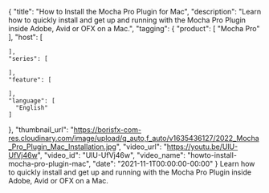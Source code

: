 {
  "title": "How to Install the Mocha Pro Plugin for Mac",
  "description": "Learn how to quickly install and get up and running with the Mocha Pro Plugin inside Adobe, Avid or OFX on a Mac.",
  "tagging": {
    "product": [
      "Mocha Pro"
    ],
    "host": [

    ],
    "series": [

    ],
    "feature": [

    ],
    "language": [
      "English"
    ]
  },
  "thumbnail_url": "https://borisfx-com-res.cloudinary.com/image/upload/q_auto,f_auto/v1635436127/2022_Mocha_Pro_Plugin_Mac_Installation.jpg",
  "video_url": "https://youtu.be/UlU-UfVj46w",
  "video_id": "UlU-UfVj46w",
  "video_name": "howto-install-mocha-pro-plugin-mac",
  "date": "2021-11-1T00:00:00-00:00"
}
Learn how to quickly install and get up and running with the Mocha Pro Plugin inside Adobe, Avid or OFX on a Mac.
